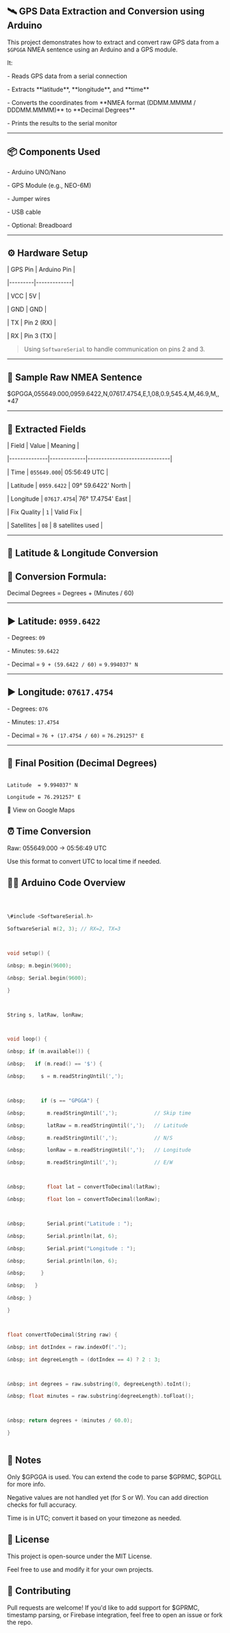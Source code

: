 ## 🛰️ GPS Data Extraction and Conversion using Arduino



This project demonstrates how to extract and convert raw GPS data from a `$GPGGA` NMEA sentence using an Arduino and a GPS module.



It:

\- Reads GPS data from a serial connection

\- Extracts \*\*latitude\*\*, \*\*longitude\*\*, and \*\*time\*\*

\- Converts the coordinates from \*\*NMEA format (DDMM.MMMM / DDDMM.MMMM)\*\* to \*\*Decimal Degrees\*\*

\- Prints the results to the serial monitor



---



## 📦 Components Used



\- Arduino UNO/Nano

\- GPS Module (e.g., NEO-6M)

\- Jumper wires

\- USB cable

\- Optional: Breadboard



---



## ⚙️ Hardware Setup



| GPS Pin | Arduino Pin |

|---------|-------------|

| VCC     | 5V          |

| GND     | GND         |

| TX      | Pin 2 (RX)  |

| RX      | Pin 3 (TX)  |



> Using `SoftwareSerial` to handle communication on pins 2 and 3.



---



## 🧪 Sample Raw NMEA Sentence



$GPGGA,055649.000,0959.6422,N,07617.4754,E,1,08,0.9,545.4,M,46.9,M,,\*47



---



## 🧭 Extracted Fields



| Field        | Value       | Meaning                      |

|--------------|-------------|------------------------------|

| Time         | `055649.000`| 05:56:49 UTC                 |

| Latitude     | `0959.6422` | 09° 59.6422' North           |

| Longitude    | `07617.4754`| 76° 17.4754' East            |

| Fix Quality  | `1`         | Valid Fix                    |

| Satellites   | `08`        | 8 satellites used            |



---



## 📐 Latitude \& Longitude Conversion



## 🧮 Conversion Formula:

Decimal Degrees = Degrees + (Minutes / 60)



---



## ▶️ Latitude: `0959.6422`

\- Degrees: `09`

\- Minutes: `59.6422`

\- Decimal = `9 + (59.6422 / 60)` = `9.994037° N`



---



## ▶️ Longitude: `07617.4754`

\- Degrees: `076`

\- Minutes: `17.4754`

\- Decimal = `76 + (17.4754 / 60)` = `76.291257° E`



---



## 📍 Final Position (Decimal Degrees)



```text

Latitude  = 9.994037° N  

Longitude = 76.291257° E

```

🔗 View on Google Maps



## ⏰ Time Conversion



Raw: 055649.000 → 05:56:49 UTC

Use this format to convert UTC to local time if needed.



## 🧑‍💻 Arduino Code Overview



```c



\#include <SoftwareSerial.h>

SoftwareSerial m(2, 3); // RX=2, TX=3



void setup() {

&nbsp; m.begin(9600);

&nbsp; Serial.begin(9600);

}



String s, latRaw, lonRaw;



void loop() {

&nbsp; if (m.available()) {

&nbsp;   if (m.read() == '$') {

&nbsp;     s = m.readStringUntil(',');



&nbsp;     if (s == "GPGGA") {

&nbsp;       m.readStringUntil(',');            // Skip time

&nbsp;       latRaw = m.readStringUntil(',');   // Latitude

&nbsp;       m.readStringUntil(',');            // N/S

&nbsp;       lonRaw = m.readStringUntil(',');   // Longitude

&nbsp;       m.readStringUntil(',');            // E/W



&nbsp;       float lat = convertToDecimal(latRaw);

&nbsp;       float lon = convertToDecimal(lonRaw);



&nbsp;       Serial.print("Latitude : ");

&nbsp;       Serial.println(lat, 6);

&nbsp;       Serial.print("Longitude : ");

&nbsp;       Serial.println(lon, 6);

&nbsp;     }

&nbsp;   }

&nbsp; }

}



float convertToDecimal(String raw) {

&nbsp; int dotIndex = raw.indexOf('.');

&nbsp; int degreeLength = (dotIndex == 4) ? 2 : 3;



&nbsp; int degrees = raw.substring(0, degreeLength).toInt();

&nbsp; float minutes = raw.substring(degreeLength).toFloat();



&nbsp; return degrees + (minutes / 60.0);

}



```



## 📎 Notes



Only $GPGGA is used. You can extend the code to parse $GPRMC, $GPGLL for more info.



Negative values are not handled yet (for S or W). You can add direction checks for full accuracy.



Time is in UTC; convert it based on your timezone as needed.



## 📜 License



This project is open-source under the MIT License.

Feel free to use and modify it for your own projects.



## 🤝 Contributing



Pull requests are welcome! If you'd like to add support for $GPRMC, timestamp parsing, or Firebase integration, feel free to open an issue or fork the repo.

